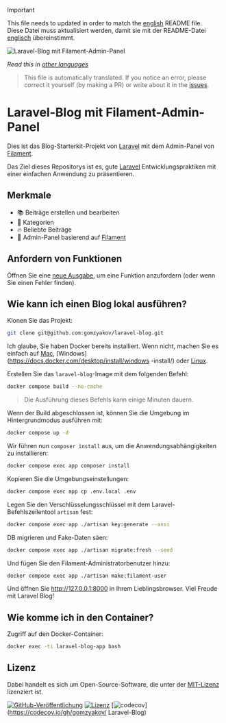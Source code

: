 >[!IMPORTANT]
>This file needs to updated in order to match the [english](/README.md) README file.  
>Diese Datei muss aktualisiert werden, damit sie mit der README-Datei [englisch](/README.md) übereinstimmt.

![Laravel-Blog mit Filament-Admin-Panel](../docs/social-preview-en.png)

_Read this in [other languages](./Translations.md)_

>This file is automatically translated. If you notice an error, please correct it yourself (by making a PR) or write about it in the [issues](https://github.com/gomzyakov/laravel-blog/issues).

# Laravel-Blog mit Filament-Admin-Panel

Dies ist das Blog-Starterkit-Projekt von [Laravel](https://laravel.com) mit dem Admin-Panel von [Filament](https://filamentphp.com).

Das Ziel dieses Repositorys ist es, gute [Laravel](https://laravel.com) Entwicklungspraktiken mit einer einfachen Anwendung zu präsentieren.

## Merkmale

- 📚 Beiträge erstellen und bearbeiten
- 🥑 Kategorien
- 🔥 Beliebte Beiträge
- 🎉 Admin-Panel basierend auf [Filament](https://filamentphp.com)

## Anfordern von Funktionen

Öffnen Sie eine [neue Ausgabe](https://github.com/gomzyakov/laravel-blog/issues/new), um eine Funktion anzufordern (oder wenn Sie einen Fehler finden).

## Wie kann ich einen Blog lokal ausführen?

Klonen Sie das Projekt:

```bash
git clone git@github.com:gomzyakov/laravel-blog.git
```

Ich glaube, Sie haben Docker bereits installiert. Wenn nicht, machen Sie es einfach auf [Mac](https://docs.docker.com/desktop/install/mac-install/), [Windows](https://docs.docker.com/desktop/install/windows -install/) oder [Linux](https://docs.docker.com/desktop/install/linux-install/).

Erstellen Sie das `laravel-blog`-Image mit dem folgenden Befehl:

```bash
docker compose build --no-cache
```

>Die Ausführung dieses Befehls kann einige Minuten dauern.

Wenn der Build abgeschlossen ist, können Sie die Umgebung im Hintergrundmodus ausführen mit:

```bash
docker compose up -d
```

Wir führen nun `composer install` aus, um die Anwendungsabhängigkeiten zu installieren:

```bash
docker compose exec app composer install
```

Kopieren Sie die Umgebungseinstellungen:

```bash
docker compose exec app cp .env.local .env
```

Legen Sie den Verschlüsselungsschlüssel mit dem Laravel-Befehlszeilentool `artisan` fest:

```bash
docker compose exec app ./artisan key:generate --ansi
```

DB migrieren und Fake-Daten säen:

```bash
docker compose exec app ./artisan migrate:fresh --seed
```

Und fügen Sie den Filament-Administratorbenutzer hinzu:

```bash
docker compose exec app ./artisan make:filament-user
```

Und öffnen Sie http://127.0.0.1:8000 in Ihrem Lieblingsbrowser. Viel Freude mit Laravel Blog!

## Wie komme ich in den Container?

Zugriff auf den Docker-Container:

```bash
docker exec -ti laravel-blog-app bash
```

## Lizenz

Dabei handelt es sich um Open-Source-Software, die unter der [MIT-Lizenz](https://github.com/gomzyakov/php-code-style/blob/main/LICENSE) lizenziert ist.


[![GitHub-Veröffentlichung](https://img.shields.io/github/release/gomzyakov/laravel-blog.svg)](https://github.com/gomzyakov/laravel-blog/releases/latest)
[![Lizenz](https://img.shields.io/badge/License-MIT-green.svg)](https://github.com/gomzyakov/laravel-blog/blob/development/LICENSE)
[![codecov](https://codecov.io/gh/gomzyakov/laravel-blog/branch/main/graph/badge.svg?token=4CYTVMVUYV)](https://codecov.io/gh/gomzyakov/ Laravel-Blog)
